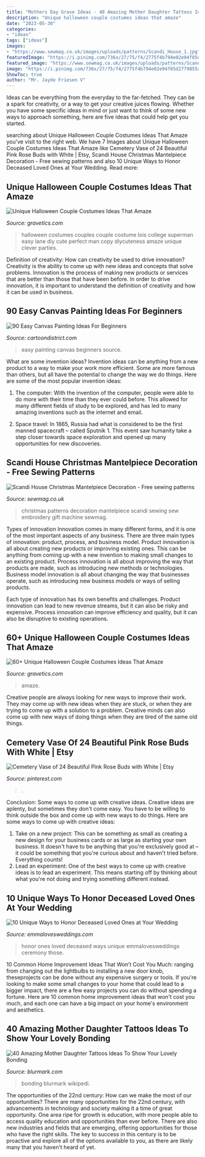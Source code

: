 ```yaml
---
title: "Mothers Day Grave Ideas - 40 Amazing Mother Daughter Tattoos Ideas To Show Your Lovely Bonding"
description: "Unique halloween couple costumes ideas that amaze"
date: "2023-05-30"
categories:
- "ideas"
tags: ["ideas"]
images:
- "https://www.sewmag.co.uk/images/uploads/patterns/Scandi_House_1.jpg"
featuredImage: "https://i.pinimg.com/736x/27/75/f4/2775f4b794e02e94f85d2779855af5a7.jpg"
featured_image: "https://www.sewmag.co.uk/images/uploads/patterns/Scandi_House_1.jpg"
image: "https://i.pinimg.com/736x/27/75/f4/2775f4b794e02e94f85d2779855af5a7.jpg"
ShowToc: true
author: "Mr. Jayde Friesen V"
---
```



Ideas can be everything from the everyday to the far-fetched. They can be a spark for creativity, or a way to get your creative juices flowing. Whether you have some specific ideas in mind or just want to think of some new ways to approach something, here are five ideas that could help get you started.

	

		
searching about Unique Halloween Couple Costumes Ideas That Amaze you've visit to the right web. We have 7 Images about Unique Halloween Couple Costumes Ideas That Amaze like Cemetery Vase of 24 Beautiful Pink Rose Buds with White | Etsy, Scandi House Christmas Mantelpiece Decoration - Free sewing patterns and also 10 Unique Ways to Honor Deceased Loved Ones at Your Wedding. Read more:
		
    
## Unique Halloween Couple Costumes Ideas That Amaze

<img loading=lazy src="https://www.gravetics.com/wp-content/uploads/2017/07/Lois-Lane-and-Superman.jpg" onerror="this.onerror=null;this.src='https://tse4.mm.bing.net/th?id=OIP.1Gvn9S7hnCE4s-N2Ym0zXQHaNL&amp;pid=15.1';" alt="Unique Halloween Couple Costumes Ideas That Amaze">

_Source: gravetics.com_

>halloween costumes couples couple costume lois college superman easy lane diy cute perfect man copy diycuteness amaze unique clever parties. 

	

Definition of creativity: How can creativity be used to drive innovation?
Creativity is the ability to come up with new ideas and concepts that solve problems. Innovation is the process of making new products or services that are better than those that have been before. In order to drive innovation, it is important to understand the definition of creativity and how it can be used in business.

    
## 90 Easy Canvas Painting Ideas For Beginners

<img loading=lazy src="http://www.cartoondistrict.com/wp-content/uploads/2017/06/Easy-Canvas-Painting-Ideas-For-Beginners14-1.jpg" onerror="this.onerror=null;this.src='https://tse4.mm.bing.net/th?id=OIP.FHaDAuy51KKQGFrNYrTWLQHaJ4&amp;pid=15.1';" alt="90 Easy Canvas Painting Ideas For Beginners">

_Source: cartoondistrict.com_

>easy painting canvas beginners source. 

	

What are some invention ideas?
Invention ideas can be anything from a new product to a way to make your work more efficient. Some are more famous than others, but all have the potential to change the way we do things. Here are some of the most popular invention ideas: 
1) The computer: With the invention of the computer, people were able to do more with their time than they ever could before. This allowed for many different fields of study to be explored, and has led to many amazing inventions such as the internet and email.

2) Space travel: In 1865, Russia had what is considered to be the first manned spacecraft – called Sputnik 1. This event saw humanity take a step closer towards space exploration and opened up many opportunities for new discoveries.

    
## Scandi House Christmas Mantelpiece Decoration - Free Sewing Patterns

<img loading=lazy src="https://www.sewmag.co.uk/images/uploads/patterns/Scandi_House_1.jpg" onerror="this.onerror=null;this.src='https://tse1.mm.bing.net/th?id=OIP.h9yQ9W3eyWocNO_lG-e9BgHaKR&amp;pid=15.1';" alt="Scandi House Christmas Mantelpiece Decoration - Free sewing patterns">

_Source: sewmag.co.uk_

>christmas patterns decoration mantelpiece scandi sewing sew embroidery gift machine sewmag. 

	

Types of innovation
Innovation comes in many different forms, and it is one of the most important aspects of any business. There are three main types of innovation: product, process, and business model.
Product innovation is all about creating new products or improving existing ones. This can be anything from coming up with a new invention to making small changes to an existing product. Process innovation is all about improving the way that products are made, such as introducing new methods or technologies. Business model innovation is all about changing the way that businesses operate, such as introducing new business models or ways of selling products.

Each type of innovation has its own benefits and challenges. Product innovation can lead to new revenue streams, but it can also be risky and expensive. Process innovation can improve efficiency and quality, but it can also be disruptive to existing operations.

    
## 60+ Unique Halloween Couple Costumes Ideas That Amaze

<img loading=lazy src="https://www.gravetics.com/wp-content/uploads/2017/07/Halloween-gangster-clown-couple.jpg" onerror="this.onerror=null;this.src='https://tse3.mm.bing.net/th?id=OIP.-THLRoYQBDBFTN3iVRSm2QHaN3&amp;pid=15.1';" alt="60+ Unique Halloween Couple Costumes Ideas That Amaze">

_Source: gravetics.com_

>amaze. 

	

Creative people are always looking for new ways to improve their work. They may come up with new ideas when they are stuck, or when they are trying to come up with a solution to a problem. Creative minds can also come up with new ways of doing things when they are tired of the same old things.

    
## Cemetery Vase Of 24 Beautiful Pink Rose Buds With White | Etsy

<img loading=lazy src="https://i.pinimg.com/736x/27/75/f4/2775f4b794e02e94f85d2779855af5a7.jpg" onerror="this.onerror=null;this.src='https://tse4.mm.bing.net/th?id=OIP.ibv7J1iWUrjVgjBbxwGrIQHaNK&amp;pid=15.1';" alt="Cemetery Vase of 24 Beautiful Pink Rose Buds with White | Etsy">

_Source: pinterest.com_

>. 

	

Conclusion: Some ways to come up with creative ideas.
Creative ideas are aplenty, but sometimes they don't come easy. You have to be willing to think outside the box and come up with new ways to do things. Here are some ways to come up with creative ideas: 
1. Take on a new project: This can be something as small as creating a new design for your business cards or as large as starting your own business. It doesn't have to be anything that you're exclusively good at – it could be something that you're curious about and haven't tried before. Everything counts! 
2. Lead an experiment: One of the best ways to come up with creative ideas is to lead an experiment. This means starting off by thinking about what you're not doing and trying something different instead.

    
## 10 Unique Ways To Honor Deceased Loved Ones At Your Wedding

<img loading=lazy src="http://emmalovesweddings.com/wp-content/uploads/2017/08/wedding-ideas-to-honor-deceased-loved-ones.jpg" onerror="this.onerror=null;this.src='https://tse2.mm.bing.net/th?id=OIP.f0-6aXHbldf0KUoT2eV-CgHaLH&amp;pid=15.1';" alt="10 Unique Ways to Honor Deceased Loved Ones at Your Wedding">

_Source: emmalovesweddings.com_

>honor ones loved deceased ways unique emmalovesweddings ceremony those. 

	

10 Common Home Improvement Ideas That Won’t Cost You Much: ranging from changing out the lightbulbs to installing a new door knob, theseprojects can be done without any expensive surgery or tools.
If you're looking to make some small changes to your home that could lead to a bigger impact, there are a few easy projects you can do without spending a fortune. Here are 10 common home improvement ideas that won't cost you much, and each one can have a big impact on your home's environment and aesthetics.

    
## 40 Amazing Mother Daughter Tattoos Ideas To Show Your Lovely Bonding

<img loading=lazy src="https://www.blurmark.com/wp-content/uploads/2017/03/Mother-Daughter-Tattoo-Design-12.jpg" onerror="this.onerror=null;this.src='https://tse1.mm.bing.net/th?id=OIP.k8MztsRXk16ZRTbWA9w1JwHaJ4&amp;pid=15.1';" alt="40 Amazing Mother Daughter Tattoos Ideas To Show Your Lovely Bonding">

_Source: blurmark.com_

>bonding blurmark wikipedi. 

	

The opportunities of the 22nd century: How can we make the most of our opportunities?
There are many opportunities for the 22nd century, with advancements in technology and society making it a time of great opportunity. One area ripe for growth is education, with more people able to access quality education and opportunities than ever before. There are also new industries and fields that are emerging, offering opportunities for those who have the right skills. The key to success in this century is to be proactive and explore all of the options available to you, as there are likely many that you haven't heard of yet.

